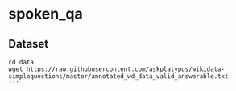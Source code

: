 # spoken_qa

## Dataset

```
cd data
wget https://raw.githubusercontent.com/askplatypus/wikidata-simplequestions/master/annotated_wd_data_valid_answerable.txt
'''

